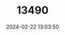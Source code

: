 ---
title: "13490"
category: "Microtus multiplex"
draft: false
date: 2024-02-22 13:03:50
languages:
  French: ["Campagnol De Fatio"]
  Spanish; Castilian: ["Topillo De Fatio"]
  English: ["Alpine Pine Vole"]
---